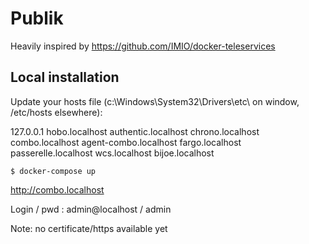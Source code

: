 # Publik

Heavily inspired by https://github.com/IMIO/docker-teleservices

## Local installation

Update your hosts file (c:\Windows\System32\Drivers\etc\ on window, /etc/hosts elsewhere):

127.0.0.1	hobo.localhost authentic.localhost chrono.localhost combo.localhost agent-combo.localhost fargo.localhost passerelle.localhost wcs.localhost bijoe.localhost

```
$ docker-compose up
```

http://combo.localhost

Login / pwd : admin@localhost / admin

Note: no certificate/https available yet
